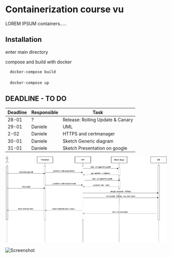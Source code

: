# Containerization course vu

LOREM IPSUM containers.....

## Installation

enter main directory

compose and build with docker

```bash
  docker-compose build

  docker-compose up

```

## DEADLINE - TO DO

<!-- - 18 - deadline for frontend otherwise @quarti jumps on it
- unknown - UML @quarti
- 18 - soft deadline for kubernetes oporting supporting api external access, and horizontal scaling
- 16 - 8pm heads up on kubernetes material
- 16 - 8pm heads up on lecture 4 persistant volumes -->

| Deadline | Responsible | Task                             |
| -------- | ----------- | -------------------------------- |
| 28-01    | ?           | Release: Rolling Update & Canary |
| 29-01    | Daniele     | UML                              |
| 2-02     | Daniele     | HTTPS and certmanager            |
| 30-01    | Daniele     | Sketch Generic diagram           |
| 31-01    | Daniele     | Sketch Presentation on google    |


![Screenshot](Sequence_Diagram_drawio.png)

![Screenshot](deployment_uml.png)
